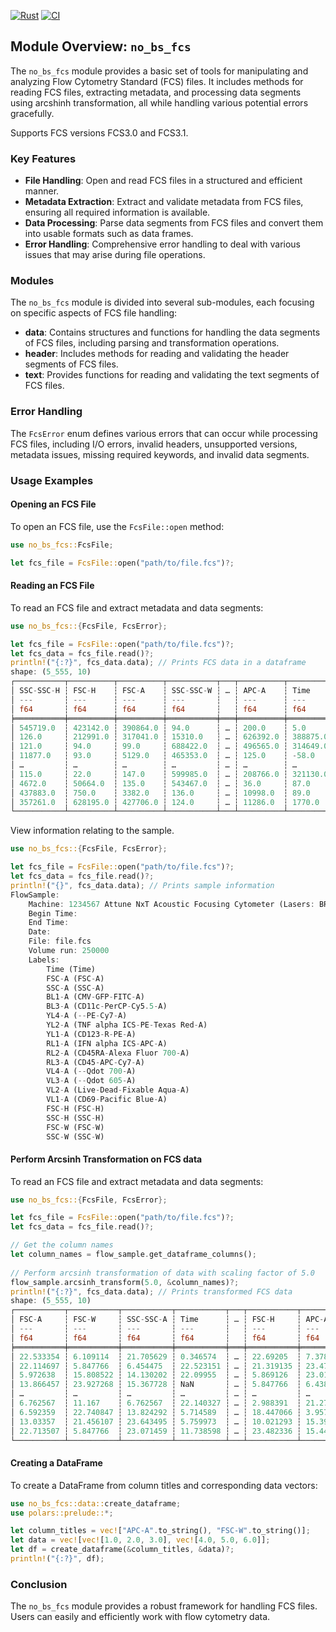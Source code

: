 [![Rust](https://github.com/cookienocreams/no_bs_fcs/actions/workflows/rust.yml/badge.svg)](https://github.com/cookienocreams/no_bs_fcs/actions/workflows/rust.yml)
[![CI](https://github.com/cookienocreams/no_bs_fcs/actions/workflows/CI.yml/badge.svg)](https://github.com/cookienocreams/no_bs_fcs/actions/workflows/CI.yml)

## Module Overview: `no_bs_fcs`

The `no_bs_fcs` module provides a basic set of tools for manipulating and analyzing Flow Cytometry Standard (FCS) files. It includes methods for reading FCS files, extracting metadata, and processing data segments using arcshinh transformation, all while handling various potential errors gracefully.

Supports FCS versions FCS3.0 and FCS3.1.

### Key Features

- **File Handling**: Open and read FCS files in a structured and efficient manner.
- **Metadata Extraction**: Extract and validate metadata from FCS files, ensuring all required information is available.
- **Data Processing**: Parse data segments from FCS files and convert them into usable formats such as data frames.
- **Error Handling**: Comprehensive error handling to deal with various issues that may arise during file operations.

### Modules

The `no_bs_fcs` module is divided into several sub-modules, each focusing on specific aspects of FCS file handling:

- **data**: Contains structures and functions for handling the data segments of FCS files, including parsing and transformation operations.
- **header**: Includes methods for reading and validating the header segments of FCS files.
- **text**: Provides functions for reading and validating the text segments of FCS files.

### Error Handling

The `FcsError` enum defines various errors that can occur while processing FCS files, including I/O errors, invalid headers, unsupported versions, metadata issues, missing required keywords, and invalid data segments.

### Usage Examples

#### Opening an FCS File

To open an FCS file, use the `FcsFile::open` method:

```rust
use no_bs_fcs::FcsFile;

let fcs_file = FcsFile::open("path/to/file.fcs")?;
```

#### Reading an FCS File

To read an FCS file and extract metadata and data segments:

```rust
use no_bs_fcs::{FcsFile, FcsError};

let fcs_file = FcsFile::open("path/to/file.fcs")?;
let fcs_data = fcs_file.read()?;
println!("{:?}", fcs_data.data); // Prints FCS data in a dataframe
shape: (5_555, 10)
┌───────────┬──────────┬──────────┬───────────┬───┬──────────┬──────────┬──────────┐
│ SSC-SSC-H ┆ FSC-H    ┆ FSC-A    ┆ SSC-SSC-W ┆ … ┆ APC-A    ┆ Time     ┆ FITC-A   │
│ ---       ┆ ---      ┆ ---      ┆ ---       ┆   ┆ ---      ┆ ---      ┆ ---      │
│ f64       ┆ f64      ┆ f64      ┆ f64       ┆   ┆ f64      ┆ f64      ┆ f64      │
╞═══════════╪══════════╪══════════╪═══════════╪═══╪══════════╪══════════╪══════════╡
│ 545719.0  ┆ 423142.0 ┆ 390864.0 ┆ 94.0      ┆ … ┆ 200.0    ┆ 5.0      ┆ -50.0    │
│ 126.0     ┆ 212991.0 ┆ 317041.0 ┆ 15310.0   ┆ … ┆ 626392.0 ┆ 388875.0 ┆ -16.0    │
│ 121.0     ┆ 94.0     ┆ 99.0     ┆ 688422.0  ┆ … ┆ 496565.0 ┆ 314649.0 ┆ 251.0    │
│ 11877.0   ┆ 93.0     ┆ 5129.0   ┆ 465353.0  ┆ … ┆ 125.0    ┆ -58.0    ┆ 617030.0 │
│ …         ┆ …        ┆ …        ┆ …         ┆ … ┆ …        ┆ …        ┆ …        │
│ 115.0     ┆ 22.0     ┆ 147.0    ┆ 599985.0  ┆ … ┆ 208766.0 ┆ 321130.0 ┆ 6696.0   │
│ 4672.0    ┆ 50664.0  ┆ 135.0    ┆ 543467.0  ┆ … ┆ 36.0     ┆ 87.0     ┆ 397669.0 │
│ 437883.0  ┆ 750.0    ┆ 3382.0   ┆ 136.0     ┆ … ┆ 10998.0  ┆ 89.0     ┆ 204834.0 │
│ 357261.0  ┆ 628195.0 ┆ 427706.0 ┆ 124.0     ┆ … ┆ 11286.0  ┆ 1770.0   ┆ 123.0    │
└───────────┴──────────┴──────────┴───────────┴───┴──────────┴──────────┴──────────┘
```

View information relating to the sample.
```rust
use no_bs_fcs::{FcsFile, FcsError};

let fcs_file = FcsFile::open("path/to/file.fcs")?;
let fcs_data = fcs_file.read()?;
println!("{}", fcs_data.data); // Prints sample information
FlowSample:
    Machine: 1234567 Attune NxT Acoustic Focusing Cytometer (Lasers: BRVY)
    Begin Time:
    End Time:
    Date:
    File: file.fcs
    Volume run: 250000
    Labels:
        Time (Time)
        FSC-A (FSC-A)
        SSC-A (SSC-A)
        BL1-A (CMV-GFP-FITC-A)
        BL3-A (CD11c-PerCP-Cy5.5-A)
        YL4-A (--PE-Cy7-A)
        YL2-A (TNF alpha ICS-PE-Texas Red-A)
        YL1-A (CD123-R-PE-A)
        RL1-A (IFN alpha ICS-APC-A)
        RL2-A (CD45RA-Alexa Fluor 700-A)
        RL3-A (CD45-APC-Cy7-A)
        VL4-A (--Qdot 700-A)
        VL3-A (--Qdot 605-A)
        VL2-A (Live-Dead-Fixable Aqua-A)
        VL1-A (CD69-Pacific Blue-A)
        FSC-H (FSC-H)
        SSC-H (SSC-H)
        FSC-W (FSC-W)
        SSC-W (SSC-W)
```

#### Perform Arcsinh Transformation on FCS data

To read an FCS file and extract metadata and data segments:

```rust
use no_bs_fcs::{FcsFile, FcsError};

let fcs_file = FcsFile::open("path/to/file.fcs")?;
let fcs_data = fcs_file.read()?;

// Get the column names
let column_names = flow_sample.get_dataframe_columns();
    
// Perform arcsinh transformation of data with scaling factor of 5.0
flow_sample.arcsinh_transform(5.0, &column_names)?;
println!("{:?}", fcs_data.data); // Prints transformed FCS data
shape: (5_555, 10)
┌───────────┬───────────┬───────────┬───────────┬───┬───────────┬───────────┐
│ FSC-A     ┆ FSC-W     ┆ SSC-SSC-A ┆ Time      ┆ … ┆ FSC-H     ┆ APC-A     │
│ ---       ┆ ---       ┆ ---       ┆ ---       ┆   ┆ ---       ┆ ---       │
│ f64       ┆ f64       ┆ f64       ┆ f64       ┆   ┆ f64       ┆ f64       │
╞═══════════╪═══════════╪═══════════╪═══════════╪═══╪═══════════╪═══════════╡
│ 22.533354 ┆ 6.109114  ┆ 21.705629 ┆ 0.346574  ┆ … ┆ 22.69205  ┆ 7.378071  │
│ 22.114697 ┆ 5.847766  ┆ 6.454475  ┆ 22.523151 ┆ … ┆ 21.319135 ┆ 23.476587 │
│ 5.972638  ┆ 15.808522 ┆ 14.130202 ┆ 22.09955  ┆ … ┆ 5.869126  ┆ 23.012064 │
│ 13.866457 ┆ 23.927268 ┆ 15.367728 ┆ NaN       ┆ … ┆ 5.847766  ┆ 6.438551  │
│ …         ┆ …         ┆ …         ┆ …         ┆ … ┆ …         ┆ …         │
│ 6.762567  ┆ 11.167    ┆ 6.762567  ┆ 22.140327 ┆ … ┆ 2.988391  ┆ 21.279063 │
│ 6.592359  ┆ 22.740847 ┆ 13.824292 ┆ 5.714589  ┆ … ┆ 18.447066 ┆ 3.957715  │
│ 13.03357  ┆ 21.456107 ┆ 23.643495 ┆ 5.759973  ┆ … ┆ 10.021293 ┆ 15.392062 │
│ 22.713507 ┆ 5.847766  ┆ 23.071459 ┆ 11.738598 ┆ … ┆ 23.482336 ┆ 15.443761 │
└───────────┴───────────┴───────────┴───────────┴───┴───────────┴───────────┘
```

#### Creating a DataFrame

To create a DataFrame from column titles and corresponding data vectors:

```rust
use no_bs_fcs::data::create_dataframe;
use polars::prelude::*;

let column_titles = vec!["APC-A".to_string(), "FSC-W".to_string()];
let data = vec![vec![1.0, 2.0, 3.0], vec![4.0, 5.0, 6.0]];
let df = create_dataframe(&column_titles, &data)?;
println!("{:?}", df);
```

### Conclusion

The `no_bs_fcs` module provides a robust framework for handling FCS files. Users can easily and efficiently work with flow cytometry data.
